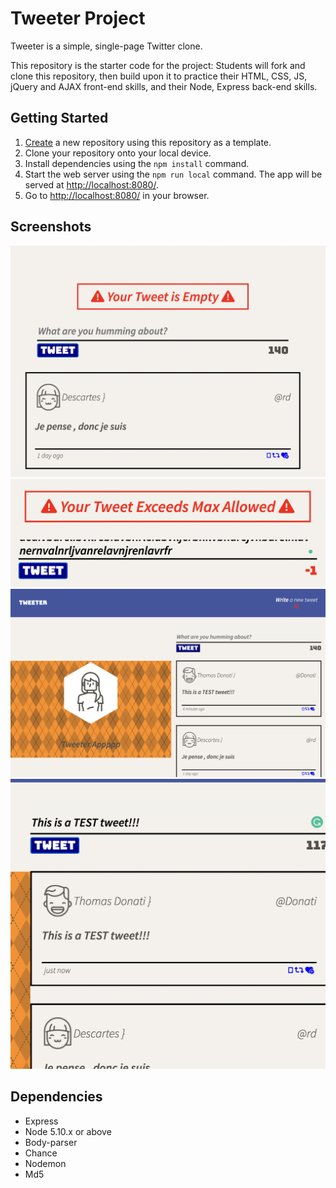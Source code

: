 # Tweeter Project

Tweeter is a simple, single-page Twitter clone.

This repository is the starter code for the project: Students will fork and clone this repository, then build upon it to practice their HTML, CSS, JS, jQuery and AJAX front-end skills, and their Node, Express back-end skills.

## Getting Started

1. [Create](https://docs.github.com/en/repositories/creating-and-managing-repositories/creating-a-repository-from-a-template) a new repository using this repository as a template.
2. Clone your repository onto your local device.
3. Install dependencies using the `npm install` command.
4. Start the web server using the `npm run local` command. The app will be served at <http://localhost:8080/>.
5. Go to <http://localhost:8080/> in your browser.

## Screenshots

!["Alert for an empty tweet"](https://github.com/WDFP/tweeter/blob/master/docs/Alert%20for%20an%20empty%20tweet.png?raw=true)
!["Alert for too many characters"](https://github.com/WDFP/tweeter/blob/master/docs/Alert%20for%20too%20many%20characters%20in%20a%20tweet.png?raw=true)
!["full page on a desktop"](https://github.com/WDFP/tweeter/blob/master/docs/Full%20page%20on%20a%20desktop:laptop.png?raw=true)
!["Sample tweet"](https://github.com/WDFP/tweeter/blob/master/docs/Sample%20tweet%20in%20the%20%22tweet%20box%22.png?raw=true)


## Dependencies

- Express
- Node 5.10.x or above
- Body-parser
- Chance
- Nodemon
- Md5
